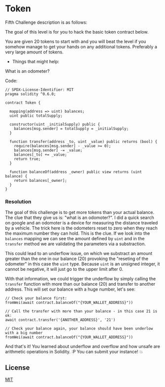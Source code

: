 # Token

Fifth Challenge description is as follows:

The goal of this level is for you to hack the basic token contract below.

You are given 20 tokens to start with and you will beat the level if you somehow manage to get your hands on any additional tokens. Preferably a very large amount of tokens.

- Things that might help:

What is an odometer?

Code:
```
// SPDX-License-Identifier: MIT
pragma solidity ^0.6.0;

contract Token {

  mapping(address => uint) balances;
  uint public totalSupply;

  constructor(uint _initialSupply) public {
    balances[msg.sender] = totalSupply = _initialSupply;
  }

  function transfer(address _to, uint _value) public returns (bool) {
    require(balances[msg.sender] - _value >= 0);
    balances[msg.sender] -= _value;
    balances[_to] += _value;
    return true;
  }

  function balanceOf(address _owner) public view returns (uint balance) {
    return balances[_owner];
  }
}
```

### Resolution

The goal of this challenge is to get more tokens than your actual balance. The clue that they give us is: "what is an odomoter?". I did a quick search on google and an odomoter is a device for measuring the distance traveled by a vehicle. The trick here is the odometers reset to zero when they reach the maximum number they can hold. This is the clue. If we look into the `balances` mapping we can see the amount defined by `uint` and in the `transfer` method we are validating the parameters via a substraction.

This could lead to an underflow issue, on which we substract an amount greater than the one in our balance (20) provoking the "reseting of the odometer" in this case the `uint` type. Because `uint` is an unsigned integer, it cannot be negative, it will just go to the upper limit after 0.

With that information, we could trigger the underflow by simply calling the `transfer` function with more than our balance (20) and transfer to another address. This will set our balance with a huge number, let's see:

```
// Check your balance first:
fromWei(await contract.balanceOf("{YOUR_WALLET_ADDRESS}"))

// Call the transfer with more than your balance - in this case 21 is ok:
await contract.transfer('{ANOTHER_ADDRESS}', '21')

// Check your balance again, your balance should have been underlow with a big number
fromWei(await contract.balanceOf("{YOUR_WALLET_ADDRESS}"))
```

And that's it! You learned about underflow and overflow and how unsafe are arithmetic operations in Solidity. :P You can submit your instance! 💥 

## License

[MIT](https://choosealicense.com/licenses/mit/)